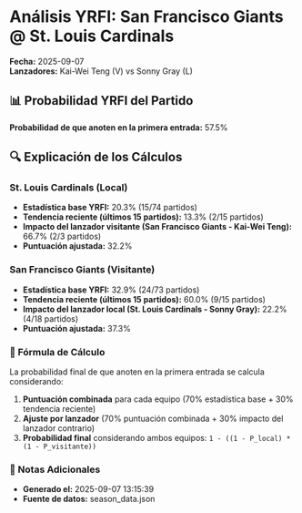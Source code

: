 # Análisis YRFI: San Francisco Giants @ St. Louis Cardinals

**Fecha:** 2025-09-07  
**Lanzadores:** Kai-Wei Teng (V) vs Sonny Gray (L)

## 📊 Probabilidad YRFI del Partido

**Probabilidad de que anoten en la primera entrada:** 57.5%

## 🔍 Explicación de los Cálculos

### St. Louis Cardinals (Local)
- **Estadística base YRFI:** 20.3% (15/74 partidos)
- **Tendencia reciente (últimos 15 partidos):** 13.3% (2/15 partidos)
- **Impacto del lanzador visitante (San Francisco Giants - Kai-Wei Teng):** 66.7% (2/3 partidos)
- **Puntuación ajustada:** 32.2%

### San Francisco Giants (Visitante)
- **Estadística base YRFI:** 32.9% (24/73 partidos)
- **Tendencia reciente (últimos 15 partidos):** 60.0% (9/15 partidos)
- **Impacto del lanzador local (St. Louis Cardinals - Sonny Gray):** 22.2% (4/18 partidos)
- **Puntuación ajustada:** 37.3%

### 📝 Fórmula de Cálculo

La probabilidad final de que anoten en la primera entrada se calcula considerando:
1. **Puntuación combinada** para cada equipo (70% estadística base + 30% tendencia reciente)
2. **Ajuste por lanzador** (70% puntuación combinada + 30% impacto del lanzador contrario)
3. **Probabilidad final** considerando ambos equipos: `1 - ((1 - P_local) * (1 - P_visitante))`

### 📌 Notas Adicionales

- **Generado el:** 2025-09-07 13:15:39
- **Fuente de datos:** season_data.json
